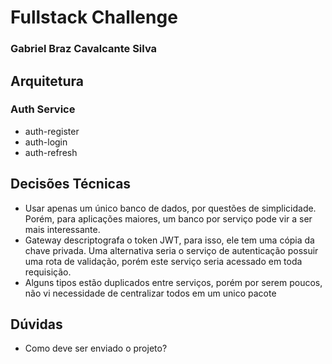 # Fullstack Challenge

### Gabriel Braz Cavalcante Silva

## Arquitetura

### Auth Service
- auth-register
- auth-login
- auth-refresh


## Decisões Técnicas
- Usar apenas um único banco de dados, por questões de simplicidade. Porém, para aplicações maiores, um banco por serviço pode vir a ser mais interessante.
- Gateway descriptografa o token JWT, para isso, ele tem uma cópia da chave privada. Uma alternativa seria o serviço de autenticação possuir uma rota de validação, porém este serviço seria acessado em toda requisição.
- Alguns tipos estão duplicados entre serviços, porém por serem poucos, não vi necessidade de centralizar todos em um unico pacote

## Dúvidas
- Como deve ser enviado o projeto?
